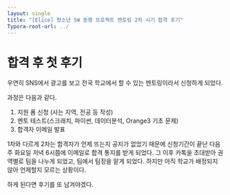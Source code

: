 ```yaml
---
layout: single
title: "[Elice] 청소년 SW 동행 프로젝트 멘토링 2차 시기 합격 후기"
Typora-root-url: ../
---
```




# 합격 후 첫 후기

우연히 SNS에서 광고를 보고 전국 학교에서 할 수 있는 멘토링이라서 신청하게 되었다.

과정은 다음과 같다.
1. 지원 폼 신청 (사는 지역, 전공 등 작성)
2. 멘토 테스트(스크래치, 파이썬, 데이터분석, Orange3 기초 문제) 
3. 합격자 이메일 발표 

1차와 다르게 2차는 합격자가 언제 뜨는지 공지가 없었기 때문에 신청기간이 끝난 다음 주 화요일 저녁 6시쯤에 이메일로 합격 통지를 받게 되었다.
그 이후 카톡을 초대받아 권역별로 팀을 나누게 되었고, 팀에서 팀장을 맡게 되었다.
하지만 아직 학교가 배정되지 않아 언제할지 모르는 상황이다.

하게 된다면 후기를 또 남겨야겠다.
